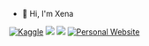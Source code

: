 
- 👋 Hi, I'm Xena
  
[![Kaggle](https://img.shields.io/badge/Kaggle-035a7d?style=for-the-badge&logo=kaggle&logoColor=white)](https://www.kaggle.com/xenagarage)
[![](https://img.shields.io/badge/Medium-12100E?style=for-the-badge&logo=medium&logoColor=white)](https://medium.com/@xenagarage)
[![](https://img.shields.io/badge/linkedin-%230077B5.svg?&style=for-the-badge&logo=linkedin&logoColor=white)](https://www.linkedin.com/in/senanursahin/?locale=en_US) 
[![Personal Website](https://img.shields.io/badge/personal%20website%20-3A4BE1)](http://xenagarage.github.io/)

